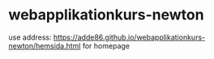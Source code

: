 # webapplikationkurs-newton
use address: https://adde86.github.io/webapplikationkurs-newton/hemsida.html for homepage
